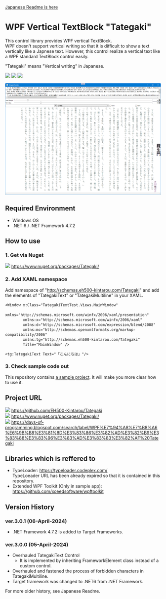 [Japanese Readme is here](README.md)

# WPF Vertical TextBlock "Tategaki"

This control library provides WPF vertical TextBlock.  
WPF doesn't support vertical writing so that it is difficult to show a text vertically like a Japnese text. However, this control realize a vertical text like a WPF standard TextBlock control easily.

"Tategaki" means "Vertical writing" in Japanese.

![](https://img.shields.io/badge/Nuget-3.0.1-blue?logo=nuget&style=plastic)
![](https://img.shields.io/badge/.NET_Framework-4.7.2-orange?logo=.net&style=plastic)
![](https://img.shields.io/badge/.NET-6-orange?logo=.net&style=plastic)

![Screenshot of Tategaki](https://raw.githubusercontent.com/EH500-Kintarou/Tategaki/master/Images/SampleScreenshot.png)

## Required Environment

- Windows OS
- .NET 6 / .NET Framework 4.7.2

## How to use
### 1. Get via Nuget
![](https://img.shields.io/badge/Nuget-3.0.1-blue?logo=nuget&style=plastic) https://www.nuget.org/packages/Tategaki/

### 2. Add XAML namespace
Add namespace of "http://schemas.eh500-kintarou.com/Tategaki" and add the elements of "TategakiText" or "TategakiMultiline" in your XAML.
```xaml
<Window x:Class="TategakiTextTest.Views.MainWindow"
        xmlns="http://schemas.microsoft.com/winfx/2006/xaml/presentation"
        xmlns:x="http://schemas.microsoft.com/winfx/2006/xaml"
        xmlns:d="http://schemas.microsoft.com/expression/blend/2008"
        xmlns:mc="http://schemas.openxmlformats.org/markup-compatibility/2006"
        xmlns:tg="http://schemas.eh500-kintarou.com/Tategaki"
        Title="MainWindow" />
```
```xaml
<tg:TategakiText Text="「こんにちは」"/>
```

### 3. Check sample code out
This repository contains [a sample project](https://github.com/EH500-Kintarou/Tategaki/tree/master/TategakiSample). It will make you more clear how to use it.

## Project URL
![](https://img.shields.io/badge/Github-3.0.1-green?logo=github&style=plastic) https://github.com/EH500-Kintarou/Tategaki  
![](https://img.shields.io/badge/Nuget-3.0.1-blue?logo=nuget&style=plastic) https://www.nuget.org/packages/Tategaki/  
![](https://img.shields.io/badge/Blogger-3.0.1-orange?logo=blogger&style=plastic) https://days-of-programming.blogspot.com/search/label/WPF%E7%94%A8%E7%B8%A6%E6%9B%B8%E3%81%8D%E3%83%86%E3%82%AD%E3%82%B9%E3%83%88%E3%83%96%E3%83%AD%E3%83%83%E3%82%AF%20Tategaki

## Libraries which is reffered to
- TypeLoader: https://typeloader.codeplex.com/  
TypeLoeader URL has been already expired so that it is contained in this repository.
- Extended WPF Toolkit (Only in sample app): https://github.com/xceedsoftware/wpftoolkit

## Version History
### ver.3.0.1 (06-April-2024)
- .NET Framework 4.7.2 is added to Target Frameworks.

### ver.3.0.0 (05-April-2024)
- Overhauled TategakiText Control
  - It is implemented by inheriting FrameworkElement class instead of a custom control.
- Overhauled and fastened the process of forbidden characters in TategakiMultiline.
- Target framework was changed to .NET6 from .NET Framework.

For more older history, see Japanese Readme.
